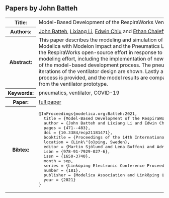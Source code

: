 ## Papers by John Batteh
<table><tr><th>Title:</th>
<td>Model-Based Development of the RespiraWorks Ventilator with Modelon Impact</td>
</tr>
<tr><th>Authors:</th>
<td>
<a href="/proceedings/authors/JohnBatteh">John Batteh</a>, <a href="/proceedings/authors/LixiangLi">Lixiang Li</a>, <a href="/proceedings/authors/EdwinChiu">Edwin Chiu</a> and <a href="/proceedings/authors/EthanChaleff">Ethan Chaleff</a></td>
</tr>
<tr><th>Abstract:</th>
<td>This paper describes the modeling and simulation of the RespiraWorks ventilator in Modelica with Modelon Impact and the Pneumatics Library.  Following a brief overview of the RespiraWorks open-source effort in response to COVID-19, details of the pneumatic modeling effort, including the implementation of new components,  are provided in support of the model-based development process.  The pneumatics models of several different iterations of the ventilator design are shown.  Lastly an overview of the model calibration process is provided, and the model results are compared with experimental data collected from the ventilator prototype.</td></tr>
<tr><th>Keywords:</th>
<td>pneumatics, ventilator, COVID-19</td></tr>
<tr><th>Paper:</th>
<td><a href="https://doi.org/10.3384/ecp21181471">full paper</a></td>
</tr>
<tr><th>Bibtex:</th>
<td><pre>
@InProceedings{modelica.org:Batteh:2021,
  title = {Model-Based Development of the RespiraWorks Ventilator with Modelon Impact},
  author = {John Batteh and Lixiang Li and Edwin Chiu and Ethan Chaleff},
  pages = {471--483},
  doi = {10.3384/ecp21181471},
  booktitle = {Proceedings of the 14th International Modelica Conference},
  location = {Link\&quot;{o}ping, Sweden},
  editor = {Martin Sjölund and Lena Buffoni and Adrian Pop and Lennart Ochel},
  isbn = {978-91-7929-027-6},
  issn = {1650-3740},
  month = sep,
  series = {Linköping Electronic Conference Proceedings},
  number = {181},
  publisher = {Modelica Association and Linköping University Electronic Press},
  year = {2021}
}
</pre></td></tr>
</table><br>
